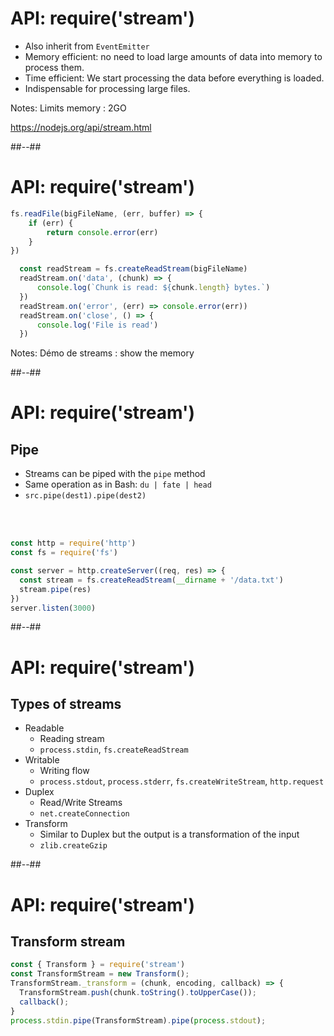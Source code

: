 # API: require('stream')

* Also inherit from `EventEmitter`
* Memory efficient: no need to load large amounts of data into memory to process them.
* Time efficient: We start processing the data before everything is loaded.
* Indispensable for processing large files.

Notes:
Limits memory : 2GO

https://nodejs.org/api/stream.html
<!-- .element: class="credits" -->

##--##

# API: require('stream')

<!-- .slide: class="with-code" -->

```javascript
fs.readFile(bigFileName, (err, buffer) => {
    if (err) {
        return console.error(err)
    }
})
```

```javascript
  const readStream = fs.createReadStream(bigFileName)
  readStream.on('data', (chunk) => {
      console.log(`Chunk is read: ${chunk.length} bytes.`)
  })
  readStream.on('error', (err) => console.error(err))
  readStream.on('close', () => {
      console.log('File is read')
  })
```

Notes:
Démo de streams : show the memory

##--##

<!-- .slide: class="with-code" -->

# API: require('stream')
## Pipe

* Streams can be piped with the `pipe` method
* Same operation as in Bash: `du | fate | head`
* `src.pipe(dest1).pipe(dest2)`
<br>
<br>

```javascript
const http = require('http')
const fs = require('fs')

const server = http.createServer((req, res) => {
  const stream = fs.createReadStream(__dirname + '/data.txt')
  stream.pipe(res)
})
server.listen(3000)
```

##--##

<!-- .slide: -->

# API: require('stream')
## Types of streams

* Readable
  * Reading stream 
  * `process.stdin`, `fs.createReadStream`
* Writable
  * Writing flow
  * `process.stdout`, `process.stderr`, `fs.createWriteStream`, `http.request`
* Duplex
  * Read/Write Streams
  * `net.createConnection`
* Transform
  * Similar to Duplex but the output is a transformation of the input
  * `zlib.createGzip`

##--##

<!-- .slide: class="with-code" -->

# API: require('stream')
## Transform stream

```javascript
const { Transform } = require('stream')
const TransformStream = new Transform();
TransformStream._transform = (chunk, encoding, callback) => {
  TransformStream.push(chunk.toString().toUpperCase());
  callback();
}
process.stdin.pipe(TransformStream).pipe(process.stdout);
```
